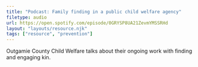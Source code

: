 ```yaml
---
title: "Podcast: Family finding in a public child welfare agency"
filetype: audio
url: https://open.spotify.com/episode/0GRYSP8UA21ZevmYMSSRHd
layout: "layouts/resource.njk"
tags: ["resource", "prevention"]
---
```


Outgamie County Child Welfare talks about their ongoing work with finding and engaging kin.